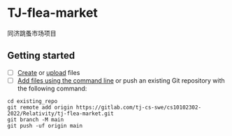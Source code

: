 # TJ-flea-market

同济跳蚤市场项目

## Getting started


- [ ] [Create](https://docs.gitlab.com/ee/user/project/repository/web_editor.html#create-a-file) or [upload](https://docs.gitlab.com/ee/user/project/repository/web_editor.html#upload-a-file) files
- [ ] [Add files using the command line](https://docs.gitlab.com/ee/gitlab-basics/add-file.html#add-a-file-using-the-command-line) or push an existing Git repository with the following command:

```
cd existing_repo
git remote add origin https://gitlab.com/tj-cs-swe/cs10102302-2022/Relativity/tj-flea-market.git
git branch -M main
git push -uf origin main
```
